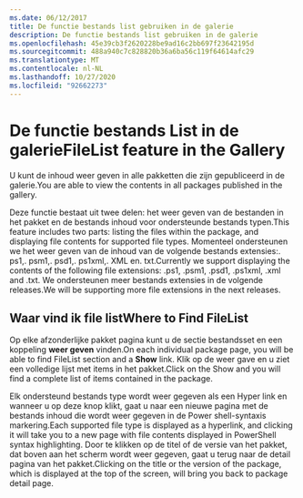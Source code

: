 ```yaml
---
ms.date: 06/12/2017
title: De functie bestands list gebruiken in de galerie
description: De functie bestands list gebruiken in de galerie
ms.openlocfilehash: 45e39cb3f2620228be9ad16c2bb697f23642195d
ms.sourcegitcommit: 488a940c7c828820b36a6ba56c119f64614afc29
ms.translationtype: MT
ms.contentlocale: nl-NL
ms.lasthandoff: 10/27/2020
ms.locfileid: "92662273"
---
```

# <a name="filelist-feature-in-the-gallery"></a><span data-ttu-id="e9dd5-103">De functie bestands List in de galerie</span><span class="sxs-lookup"><span data-stu-id="e9dd5-103">FileList feature in the Gallery</span></span>

<span data-ttu-id="e9dd5-104">U kunt de inhoud weer geven in alle pakketten die zijn gepubliceerd in de galerie.</span><span class="sxs-lookup"><span data-stu-id="e9dd5-104">You are able to view the contents in all packages published in the gallery.</span></span>

<span data-ttu-id="e9dd5-105">Deze functie bestaat uit twee delen: het weer geven van de bestanden in het pakket en de bestands inhoud voor ondersteunde bestands typen.</span><span class="sxs-lookup"><span data-stu-id="e9dd5-105">This feature includes two parts: listing the files within the package, and displaying file contents for supported file types.</span></span> <span data-ttu-id="e9dd5-106">Momenteel ondersteunen we het weer geven van de inhoud van de volgende bestands extensies:. ps1,. psm1,. psd1,. ps1xml,. XML en. txt.</span><span class="sxs-lookup"><span data-stu-id="e9dd5-106">Currently we support displaying the contents of the following file extensions: .ps1, .psm1, .psd1, .ps1xml, .xml and .txt.</span></span> <span data-ttu-id="e9dd5-107">We ondersteunen meer bestands extensies in de volgende releases.</span><span class="sxs-lookup"><span data-stu-id="e9dd5-107">We will be supporting more file extensions in the next releases.</span></span>

## <a name="where-to-find-filelist"></a><span data-ttu-id="e9dd5-108">Waar vind ik file list</span><span class="sxs-lookup"><span data-stu-id="e9dd5-108">Where to Find FileList</span></span>

<span data-ttu-id="e9dd5-109">Op elke afzonderlijke pakket pagina kunt u de sectie bestandsset en een koppeling **weer geven** vinden.</span><span class="sxs-lookup"><span data-stu-id="e9dd5-109">On each individual package page, you will be able to find FileList section and a **Show** link.</span></span>
<span data-ttu-id="e9dd5-110">Klik op de weer gave en u ziet een volledige lijst met items in het pakket.</span><span class="sxs-lookup"><span data-stu-id="e9dd5-110">Click on the Show and you will find a complete list of items contained in the package.</span></span>

<span data-ttu-id="e9dd5-111">Elk ondersteund bestands type wordt weer gegeven als een Hyper link en wanneer u op deze knop klikt, gaat u naar een nieuwe pagina met de bestands inhoud die wordt weer gegeven in de Power shell-syntaxis markering.</span><span class="sxs-lookup"><span data-stu-id="e9dd5-111">Each supported file type is displayed as a hyperlink, and clicking it will take you to a new page with file contents displayed in PowerShell syntax highlighting.</span></span> <span data-ttu-id="e9dd5-112">Door te klikken op de titel of de versie van het pakket, dat boven aan het scherm wordt weer gegeven, gaat u terug naar de detail pagina van het pakket.</span><span class="sxs-lookup"><span data-stu-id="e9dd5-112">Clicking on the title or the version of the package, which is displayed at the top of the screen, will bring you back to package detail page.</span></span>
